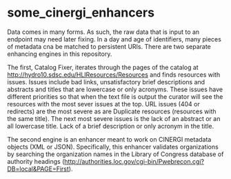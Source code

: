 some_cinergi_enhancers
======================

Data comes in many forms. As such, the raw data that is input to an endpoint may need later fixing. In a day and age of identifiers, many pieces of metadata cna be matched to persistent URIs. There are two separate enhancing engines in this repository.

The first, Catalog Fixer, iterates through the pages of the catalog at http://hydro10.sdsc.edu/HLIResources/Resources and finds resources with issues. Issues include bad links, unsatisfactory brief descriptions and abstracts and titles that are lowercase or only acronyms. These issues have different priorities so that when the text file is output the curator will see the resources with the most sever issues at the top. URL issues (404 or redirects) are the most severe as are Duplicate resources (resources with the same title). The next most severe issues is the lack of an abstract or an all lowercase title. Lack of a brief description or only acronym in the title.

The second engine is an enhancer meant to work on CINERGI metadata objects (XML or JSON). Specifically, this enhancer validates organizations by searching the organization names in the Library of Congress database of authority headings (http://authorities.loc.gov/cgi-bin/Pwebrecon.cgi?DB=local&PAGE=First).
